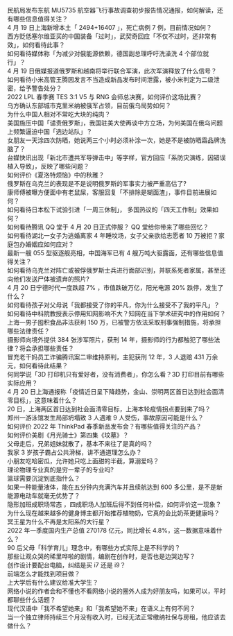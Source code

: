 民航局发布东航 MU5735 航空器飞行事故调查初步报告情况通报，如何解读，还有哪些信息值得关注？  
4 月 19 日上海新增本土「 2494+16407 」，死亡病例 7 例，目前情况如何？  
西方贬低塞尔维亚买的中国装备「过时」，武契奇回应「不仅不过时，还非常有效」，如何看待此事？  
如何看待媒体称「为减少对俄能源依赖，德国副总理呼吁洗澡洗 4 个部位就行」？  
4 月 19 日俄媒报道俄罗斯和越南将举行联合军演，此次军演释放了什么信号？  
如何看待小米高管王腾因发言不当造成新品发布时间泄露，被小米判定为二级泄密，给予警告处分？  
2022 LPL 春季赛 TES 3:1 V5 与 RNG 会师总决赛，如何评价这场比赛？  
乌方确认东部城市克里米纳被俄军占领，目前俄乌局势如何？  
为什么中国人相对不常吃大块的纯肉？  
美国施压中国「谴责俄罗斯」，我国驻美大使再谈中方立场，为何美国在俄乌问题上频繁逼迫中国「选边站队」？  
女朋友一天涂四次防晒，她说两三个小时必须补涂一次，她是不是被防晒霜品牌洗脑了？  
台媒快讯出现「新北市遭共军导弹击中」等字样，官方回应「系防灾演练，因错误植入导致」，反映了哪些问题？  
如何评价《夏洛特烦恼》中的秋雅？  
俄罗斯在乌克兰的表现是不是说明俄罗斯的军事实力被严重高估了?  
康师傅被曝方便面中有老鼠屎，客服回复「不排除是糊面渣」，事件目前进展如何？  
如何看待日本松下试验引进「一周三休制」， 多国热议的「四天工作制」效果如何？  
如何看待腾讯 QQ 堂于 4 月 20 日正式停服？ QQ 堂给你带来了哪些回忆？  
如何看待湖北一女子为逃婚离家 4 年睡坟场，女子父亲欲给志愿者 10 万被拒？家庭包办婚姻应如何应对？  
最新一艘 055 型驱逐舰亮相，中国海军已有 4 艘万吨大驱露面，还有哪些信息值得关注？  
如何看待乌克兰对阵亡或被俘俄罗斯士兵进行面部识别，并联系死者家属，甚至还向他们发送尸体被遗弃的照片?  
4 月 20 日宁德时代一度跌超 7% ，市值跌破万亿，阳光电源 20% 跌停，发生了什么？  
如何看待孩子对父母说「我都接受了你的平凡，你为什么接受不了我的平凡」？  
如何看待中科院教授表示停用知网影响不大？知网在当下学术研究中的作用如何？  
上海一男子囤积食品非法获利 150 万，已被警方依法采取刑事强制措施，将承担哪些法律责任？  
摄影师向境外提供 384 张涉军照片，获刑 14 年，摄影师的行为都触犯了哪些法律？将会承担哪些责任？  
冒充老干妈员工诈骗腾讯案二审维持原判，主犯获刑 12 年，3 人退赔 431 万余元，如何看待此结果？  
何同学说「3D 打印机只有爱好者，没有消费者」，你怎么看？3D 打印目前有哪些实际应用？  
4 月 20 日上海通报称「疫情近日呈下降趋势，金山、崇明两区首日达到社会面清零目标」，这意味着什么？  
20 日，上海两区首日达到社会面清零目标，上海本轮疫情拐点要到来了吗？  
郑州一游泳馆发生局部坍塌致 3 人遇难 9 人受伤，事故原因可能是什么？  
如何评价 2022 年 ThinkPad 春季新品发布会？有哪些值得关注的产品？  
如何评价美剧《月光骑士》第四集《坟墓》？  
父母走后，兄弟姐妹就散了，基本不来往了是真的吗？  
我家 3 岁孩子霸占公共滑梯，讲不通道理怎么办？  
小朋友吃哈密瓜，允许她只吃上面甜的半截，算溺爱吗？  
理论物理专业真的是穷一辈子的专业吗?  
篮球需要沉淀到底指什么？  
如果一种能量液体，能在五分钟内充满汽车并且续航达到 600 多公里，是不是新能源电动车就毫无优势了？  
隐形加班成职场常态 ，四成职场人加班后得不到任何补偿，如何评价这一现象？  
为什么现在越来越多的健身博主都开始推荐植物奶，它真的会比奶茶更健康吗？  
冥王星为什么不再是太阳系的大行星？  
2022 年一季度国内生产总值 270178 亿元，同比增长 4.8%，这一数据意味着什么？  
90 后父母「科学育儿」理念中，有哪些方式实际上是不科学的？  
那些让观众哭的稀里哗啦的剧情，编剧在创作时，是否也是边哭边写？  
创作设计要配台电脑，纠结是买 i7 还是 i9？  
前端怎么才能找到项目做？  
上大学后有什么建议给准大学生？  
网络小说的作者会和不懂也不看网络小说的圈外人成为好朋友吗，如果可以，平时都聊些什么话题？  
现代汉语中「我不希望她来」和「我希望她不来」在语义上有何不同？  
当一个独立律师持续三个月没有收入时，已经无法正常缴纳社保与房租，他应该去做什么？  
